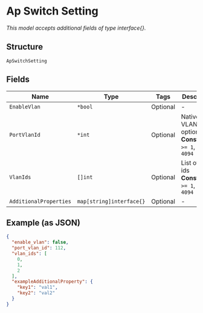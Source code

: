 
# Ap Switch Setting

*This model accepts additional fields of type interface{}.*

## Structure

`ApSwitchSetting`

## Fields

| Name | Type | Tags | Description |
|  --- | --- | --- | --- |
| `EnableVlan` | `*bool` | Optional | - |
| `PortVlanId` | `*int` | Optional | Native VLAN id, optional<br>**Constraints**: `>= 1`, `<= 4094` |
| `VlanIds` | `[]int` | Optional | List of VLAN ids<br>**Constraints**: `>= 1`, `<= 4094` |
| `AdditionalProperties` | `map[string]interface{}` | Optional | - |

## Example (as JSON)

```json
{
  "enable_vlan": false,
  "port_vlan_id": 112,
  "vlan_ids": [
    0,
    1,
    2
  ],
  "exampleAdditionalProperty": {
    "key1": "val1",
    "key2": "val2"
  }
}
```

